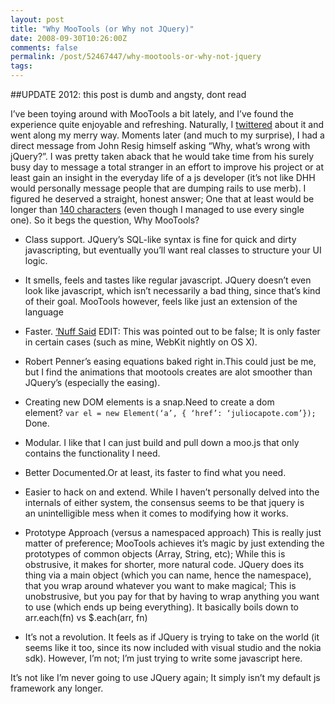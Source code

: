 ```yaml
---
layout: post
title: "Why MooTools (or Why not JQuery)"
date: 2008-09-30T10:26:00Z
comments: false
permalink: /post/52467447/why-mootools-or-why-not-jquery
tags:
---
```


##UPDATE 2012: this post is dumb and angsty, dont read

I’ve been toying around with MooTools a bit lately, and I’ve found the experience quite enjoyable and refreshing. Naturally, I [twittered](http://twitter.com/capotej/statuses/939831956) about it and went along my merry way. Moments later (and much to my surprise), I had a direct message from John Resig himself asking “Why, what’s wrong with jQuery?”. I was pretty taken aback that he would take time from his surely busy day to message a total stranger in an effort to improve his project or at least gain an insight in the everyday life of a js developer (it’s not like DHH would personally message people that are dumping rails to use merb). I figured he deserved a straight, honest answer; One that at least would be longer than [140 characters](http://twitter.com/capotej/statuses/940082809) (even though I managed to use every single one). So it begs the question, Why MooTools?

* Class support. JQuery’s SQL-like syntax is fine for quick and dirty javascripting, but eventually you’ll want real classes to structure your UI logic.

* It smells, feels and tastes like regular javascript. JQuery doesn’t even look like javascript, which isn’t necessarily a bad thing, since that’s kind of their goal. MooTools however, feels like just an extension of the language

* Faster. [‘Nuff Said](http://mootools.net/slickspeed/) EDIT: This was pointed out to be false; It is only faster in certain cases (such as mine, WebKit nightly on OS X).

* Robert Penner’s easing equations baked right in.This could just be me, but I find the animations that mootools creates are alot smoother than JQuery’s (especially the easing).

* Creating new DOM elements is a snap.Need to create a dom element? `var el = new Element(‘a’, { ‘href’: ‘juliocapote.com’});` Done.

* Modular. I like that I can just build and pull down a moo.js that only contains the functionality I need.

* Better Documented.Or at least, its faster to find what you need.

* Easier to hack on and extend. While I haven’t personally delved into the internals of either system, the consensus seems to be that jquery is an unintelligible mess when it comes to modifying how it works.

* Prototype Approach (versus a namespaced approach) This is really just matter of preference; MooTools achieves it’s magic by just extending the prototypes of common objects (Array, String, etc); While this is obstrusive, it makes for shorter, more natural code. JQuery does its thing via a main object (which you can name, hence the namespace), that you wrap around whatever you want to make magical; This is unobstrusive, but you pay for that by having to wrap anything you want to use (which ends up being everything). It basically boils down to arr.each(fn) vs $.each(arr, fn)

* It’s not a revolution. It feels as if JQuery is trying to take on the world (it seems like it too, since its now included with visual studio and the nokia sdk). However, I’m not; I’m just trying to write some javascript here.


It’s not like I’m never going to use JQuery again; It simply isn’t my default js framework any longer.
